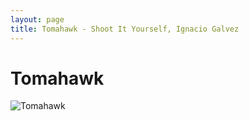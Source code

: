 ```yaml
---
layout: page
title: Tomahawk - Shoot It Yourself, Ignacio Galvez
---
```


# Tomahawk

![Tomahawk](http://assets.farmhouse.co/publishing/1-shoot-it-yourself/images/tomahawk-1.jpg)
